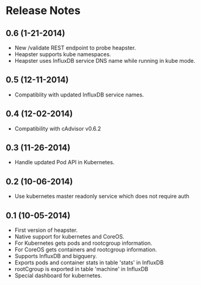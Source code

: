 # Release Notes

## 0.6 (1-21-2014)
- New /validate REST endpoint to probe heapster.
- Heapster supports kube namespaces.
- Heapster uses InfluxDB service DNS name while running in kube mode.

## 0.5 (12-11-2014)
- Compatiblity with updated InfluxDB service names.

## 0.4 (12-02-2014)
- Compatibility with cAdvisor v0.6.2

## 0.3 (11-26-2014)
- Handle updated Pod API in Kubernetes.

## 0.2 (10-06-2014)
- Use kubernetes master readonly service which does not require auth

## 0.1 (10-05-2014)
- First version of heapster.
- Native support for kubernetes and CoreOS.
- For Kubernetes gets pods and rootcgroup information.
- For CoreOS gets containers and rootcgroup information.
- Supports InfluxDB and bigquery.
- Exports pods and container stats in table 'stats' in InfluxDB
- rootCgroup is exported in table 'machine' in InfluxDB
- Special dashboard for kubernetes.